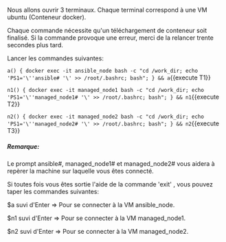 
Nous allons ouvrir 3 terminaux. Chaque terminal correspond à une VM ubuntu (Conteneur docker).

Chaque commande nécessite qu'un téléchargement de conteneur soit finalisé. Si la commande provoque une erreur, merci de la relancer trente secondes plus tard.

Lancer les commandes suivantes:

`a() { docker exec -it ansible_node bash -c "cd /work_dir; echo 'PS1='\''ansible# '\' >> /root/.bashrc; bash"; } && a`{{execute T1}}

`n1() { docker exec -it managed_node1 bash -c "cd /work_dir; echo 'PS1='\''managed_node1# '\' >> /root/.bashrc; bash"; } && n1`{{execute T2}}

`n2() { docker exec -it managed_node2 bash -c "cd /work_dir; echo 'PS1='\''managed_node2# '\' >> /root/.bashrc; bash"; } && n2`{{execute T3}}

##### _Remarque_:
Le prompt ansible#, managed_node1# et managed_node2# vous aidera à repèrer la machine sur laquelle vous êtes connecté.

Si toutes fois vous êtes sortie l'aide de la commande 'exit' , vous pouvez taper les commandes suivantes:

$a  suvi d'Enter => Pour se connecter à la VM ansible_node. 

$n1 suvi d'Enter => Pour se connecter à la VM managed_node1.

$n2 suvi d'Enter => Pour se connecter à la VM managed_node2. 

